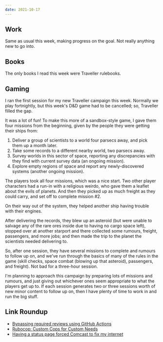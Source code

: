```yaml
---
date: 2021-10-17
---
```


## Work

Same as usual this week, making progress on the goal.  Not really
anything new to go into.


## Books

The only books I read this week were Traveller rulebooks.


## Gaming

I ran the first session for my new Traveller campaign this week.
Normally we play fortnightly, but this week's D&D game had to be
cancelled; so, Traveller filled the gap.

It was a lot of fun!  To make this more of a sandbox-style game, I
gave them four missions from the beginning, given by the people they
were getting their ships from:

1. Deliver a group of scientists to a world four parsecs away, and
   pick them up a month later.
2. Take some records to a different nearby world, two parsecs away.
3. Survey worlds in this sector of space, reporting any discrepancies
   with they find with current survey data (an ongoing mission).
4. Explore empty regions of space and report any newly-discovered
   systems (another ongoing mission).

The players took all four missions, which was a nice start.  Two other
player characters had a run-in with a religious weirdo, who gave them
a leaflet about the evils of planets.  And then they picked up as much
freight as they could carry, and set off to complete mission #2.

On their way out of the system, they helped another ship having
trouble with their engines.

After delivering the records, they blew up an asteroid (but were
unable to salvage any of the rare ores inside due to having no cargo
space left), stopped over at another starport and there collected some
rumours, freight, passengers, and more jobs; and then made the trip to
the planet the scientists needed delivering to.

So, after one session, they have several missions to complete and
rumours to follow up on, and we've run through the basics of many of
the rules in the game (skill checks, space combat (blowing up that
asteroid), passengers, and freight).  Not bad for a three-hour
session.

I'm planning to approach this campaign by preparing lots of missions
and rumours, and just giving out whichever ones seem appropriate to
what the players get up to.  If each session generates two or three
sessions worth of new minor content to follow up on, then I have
plenty of time to work in and run the big stuff.


## Link Roundup

- [Bypassing required reviews using GitHub Actions](https://medium.com/cider-sec/bypassing-required-reviews-using-github-actions-6e1b29135cc7)
- [Rubocop: Custom Cops for Custom Needs](https://thoughtbot.com/blog/rubocop-custom-cops-for-custom-needs)
- [Having a status page forced Comcast to fix my internet](https://chrisshort.net/having-a-status-page-forced-comcast-to-fix-my-internet/)
